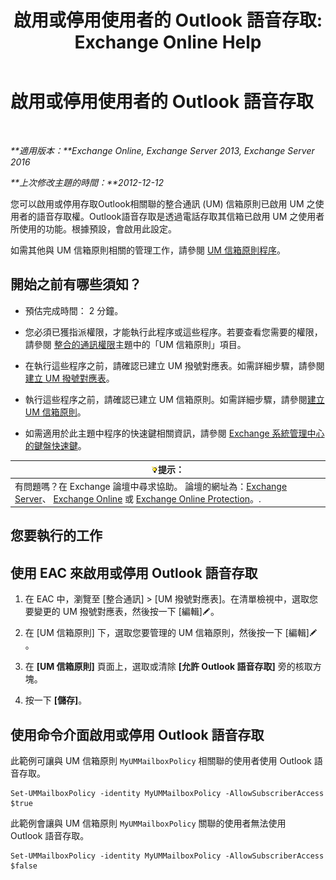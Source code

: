 ﻿---
title: '啟用或停用使用者的 Outlook 語音存取: Exchange Online Help'
TOCTitle: 啟用或停用使用者的 Outlook 語音存取
ms:assetid: c0c244a0-ad2f-4adf-bc1f-1d55fd7ea2d5
ms:mtpsurl: https://technet.microsoft.com/zh-tw/library/Dd351106(v=EXCHG.150)
ms:contentKeyID: 52062404
ms.date: 05/23/2018
mtps_version: v=EXCHG.150
ms.translationtype: MT
---

# 啟用或停用使用者的 Outlook 語音存取

 

_**適用版本：**Exchange Online, Exchange Server 2013, Exchange Server 2016_

_**上次修改主題的時間：**2012-12-12_

您可以啟用或停用存取Outlook相關聯的整合通訊 (UM) 信箱原則已啟用 UM 之使用者的語音存取權。Outlook語音存取是透過電話存取其信箱已啟用 UM 之使用者所使用的功能。根據預設，會啟用此設定。

如需其他與 UM 信箱原則相關的管理工作，請參閱 [UM 信箱原則程序](um-mailbox-policy-procedures-exchange-2013-help.md)。

## 開始之前有哪些須知？

  - 預估完成時間： 2 分鐘。

  - 您必須已獲指派權限，才能執行此程序或這些程序。若要查看您需要的權限，請參閱 [整合的通訊權限](unified-messaging-permissions-exchange-2013-help.md)主題中的「UM 信箱原則」項目。

  - 在執行這些程序之前，請確認已建立 UM 撥號對應表。如需詳細步驟，請參閱[建立 UM 撥號對應表](create-a-um-dial-plan-exchange-2013-help.md)。

  - 執行這些程序之前，請確認已建立 UM 信箱原則。如需詳細步驟，請參閱[建立 UM 信箱原則](create-a-um-mailbox-policy-exchange-2013-help.md)。

  - 如需適用於此主題中程序的快速鍵相關資訊，請參閱 [Exchange 系統管理中心的鍵盤快速鍵](keyboard-shortcuts-in-the-exchange-admin-center-exchange-online-protection-help.md)。

<table>
<thead>
<tr class="header">
<th><img src="images/Bb124558.tip(EXCHG.150).gif" title="提示" alt="提示" />提示：</th>
</tr>
</thead>
<tbody>
<tr class="odd">
<td>有問題嗎？在 Exchange 論壇中尋求協助。 論壇的網址為：<a href="https://go.microsoft.com/fwlink/p/?linkid=60612">Exchange Server</a>、 <a href="https://go.microsoft.com/fwlink/p/?linkid=267542">Exchange Online</a> 或 <a href="https://go.microsoft.com/fwlink/p/?linkid=285351">Exchange Online Protection</a>。.</td>
</tr>
</tbody>
</table>


## 您要執行的工作

## 使用 EAC 來啟用或停用 Outlook 語音存取

1.  在 EAC 中，瀏覽至 \[整合通訊\] \> \[UM 撥號對應表\]。在清單檢視中，選取您要變更的 UM 撥號對應表，然後按一下 \[編輯\]![編輯圖示](images/JJ218640.6f53ccb2-1f13-4c02-bea0-30690e6ea71d(EXCHG.150).gif "編輯圖示")。

2.  在 \[UM 信箱原則\] 下，選取您要管理的 UM 信箱原則，然後按一下 \[編輯\]![編輯圖示](images/JJ218640.6f53ccb2-1f13-4c02-bea0-30690e6ea71d(EXCHG.150).gif "編輯圖示")。

3.  在 **\[UM 信箱原則\]** 頁面上，選取或清除 **\[允許 Outlook 語音存取\]** 旁的核取方塊。

4.  按一下 **\[儲存\]**。

## 使用命令介面啟用或停用 Outlook 語音存取

此範例可讓與 UM 信箱原則 `MyUMMailboxPolicy` 相關聯的使用者使用 Outlook 語音存取。

    Set-UMMailboxPolicy -identity MyUMMailboxPolicy -AllowSubscriberAccess $true

此範例會讓與 UM 信箱原則 `MyUMMailboxPolicy` 關聯的使用者無法使用 Outlook 語音存取。

    Set-UMMailboxPolicy -identity MyUMMailboxPolicy -AllowSubscriberAccess $false


